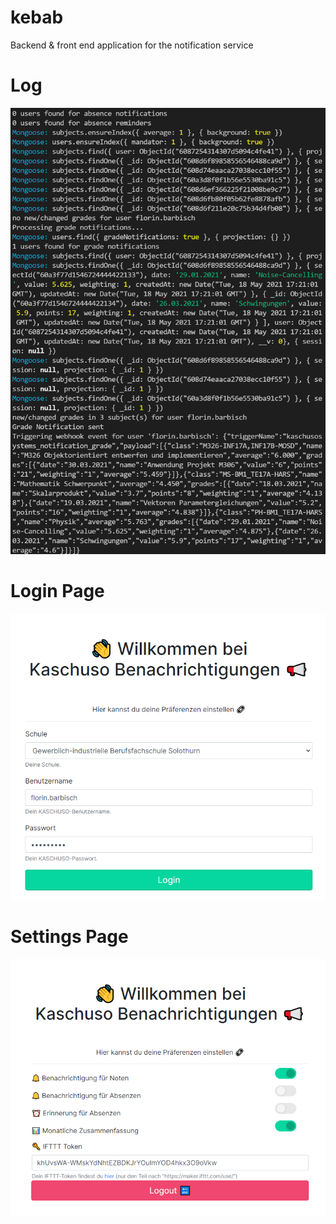 # kebab

Backend & front end application for the notification service

# Log
![log.png](./log.png)

# Login Page
![login.png](./login.png)

# Settings Page
![settings.png](./settings.png)
